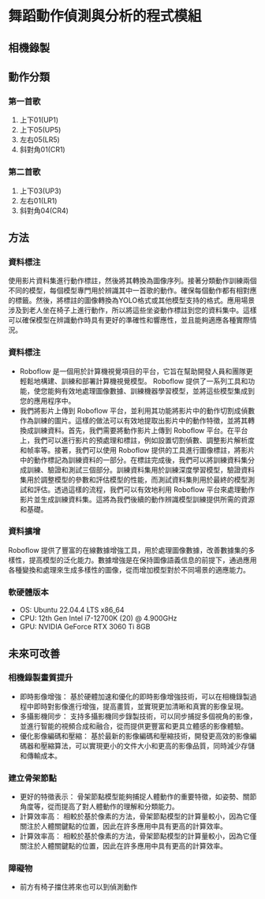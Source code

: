 # 舞蹈動作偵測與分析的程式模組

## 相機錄製

## 動作分類
### 第一首歌
1. 上下01(UP1)
2. 上下05(UP5)
3. 左右05(LR5)
4. 斜對角01(CR1)
### 第二首歌
1. 上下03(UP3)
2. 左右01(LR1)
3. 斜對角04(CR4)

## 方法
### 資料標注
使用影片資料集進行動作標註，然後將其轉換為圖像序列。接著分類動作訓練兩個不同的模型，每個模型專門用於辨識其中一首歌的動作。確保每個動作都有相對應的標籤。然後，將標註的圖像轉換為YOLO格式或其他模型支持的格式。應用場景涉及到老人坐在椅子上進行動作，所以將這些坐姿動作標註到您的資料集中。這樣可以確保模型在辨識動作時具有更好的準確性和響應性，並且能夠適應各種實際情況。
### 資料標注
- Roboflow 是一個用於計算機視覺項目的平台，它旨在幫助開發人員和團隊更輕鬆地構建、訓練和部署計算機視覺模型。 Roboflow 提供了一系列工具和功能，使您能夠有效地處理圖像數據、訓練機器學習模型，並將這些模型集成到您的應用程序中。
- 我們將影片上傳到 Roboflow 平台，並利用其功能將影片中的動作切割成偵數作為訓練的圖片。這樣的做法可以有效地提取出影片中的動作特徵，並將其轉換成訓練資料。首先，我們需要將動作影片上傳到 Roboflow 平台。在平台上，我們可以進行影片的預處理和標註，例如設置切割偵數、調整影片解析度和帧率等。接著，我們可以使用 Roboflow 提供的工具進行圖像標註，將影片中的動作標記為訓練資料的一部分。在標註完成後，我們可以將訓練資料集分成訓練、驗證和測試三個部分。訓練資料集用於訓練深度學習模型，驗證資料集用於調整模型的參數和評估模型的性能，而測試資料集則用於最終的模型測試和評估。透過這樣的流程，我們可以有效地利用 Roboflow 平台來處理動作影片並生成訓練資料集。這將為我們後續的動作辨識模型訓練提供所需的資源和基礎。
### 資料擴增
Roboflow 提供了豐富的在線數據增強工具，用於處理圖像數據，改善數據集的多樣性，提高模型的泛化能力。數據增強是在保持圖像語義信息的前提下，通過應用各種變換和處理來生成多樣性的圖像，從而增加模型對於不同場景的適應能力。
### 軟硬體版本
- OS:		Ubuntu 22.04.4 LTS x86_64
- CPU:	12th Gen Intel i7-12700K (20) @ 4.900GHz
- GPU:	NVIDIA GeForce RTX 3060 Ti 8GB

## 未來可改善
### 相機錄製畫質提升
-	即時影像增強： 基於硬體加速和優化的即時影像增強技術，可以在相機錄製過程中即時對影像進行增強，提高畫質，並實現更加清晰和真實的影像呈現。
-	多攝影機同步： 支持多攝影機同步錄製技術，可以同步捕捉多個視角的影像，並進行智能的視頻合成和融合，從而提供更豐富和更具立體感的影像體驗。
-	優化影像編碼和壓縮： 基於最新的影像編碼和壓縮技術，開發更高效的影像編碼器和壓縮算法，可以實現更小的文件大小和更高的影像品質，同時減少存儲和傳輸成本。
### 建立骨架節點
-	更好的特徵表示： 骨架節點模型能夠捕捉人體動作的重要特徵，如姿勢、關節角度等，從而提高了對人體動作的理解和分類能力。
-	計算效率高： 相較於基於像素的方法，骨架節點模型的計算量較小，因為它僅關注於人體關鍵點的位置，因此在許多應用中具有更高的計算效率。
-	計算效率高： 相較於基於像素的方法，骨架節點模型的計算量較小，因為它僅關注於人體關鍵點的位置，因此在許多應用中具有更高的計算效率。

### 障礙物
- 前方有椅子擋住將來也可以到偵測動作
